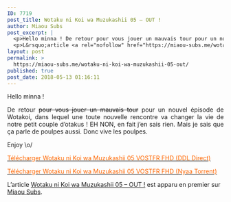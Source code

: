 ```yaml
---
ID: 7719
post_title: Wotaku ni Koi wa Muzukashii 05 – OUT !
author: Miaou Subs
post_excerpt: |
  <p>Hello minna ! De retour pour vous jouer un mauvais tour pour un nouvel &eacute;pisode de Wotakoi, dans lequel une toute nouvelle rencontre va changer la vie de notre petit couple d&rsquo;otakus ! EH NON, en fait j&rsquo;en sais rien. Mais je sais que &ccedil;a parle de poulpes aussi. Donc vive les poulpes. Enjoy \o/</p>
  <p>L&rsquo;article <a rel="nofollow" href="https://miaou-subs.me/wotaku-ni-koi-wa-muzukashii-05-out/">Wotaku ni Koi wa Muzukashii 05 &ndash; OUT !</a> est apparu en premier sur <a rel="nofollow" href="https://miaou-subs.me/">Miaou Subs</a>.</p>
layout: post
permalink: >
  https://miaou-subs.me/wotaku-ni-koi-wa-muzukashii-05-out/
published: true
post_date: 2018-05-13 01:16:11
---
```

<p style="text-align: justify;">Hello minna !</p>
<p style="text-align: justify;">De retour <del>pour vous jouer un mauvais tour</del> pour un nouvel épisode de Wotakoi, dans lequel une toute nouvelle rencontre va changer la vie de notre petit couple d&#8217;otakus ! EH NON, en fait j&#8217;en sais rien. Mais je sais que ça parle de poulpes aussi. Donc vive les poulpes.</p>
<p>Enjoy \o/</p>
<p><a href="http://ddl.natsumi-no-sekai.com/Wotakoi/%5BNatsumi%20no%20Sekai%20%26%20MiaouSubs%5D%20Wotaku%20ni%20Koi%20wa%20Muzukashii%20-%2005%20VOSTFR%20%281920x1080%208bit%20AAC%29%20%5B10F76142%5D.mp4"  rel="noopener"><span style="color: #ff6600;">Télécharger Wotaku ni Koi wa Muzukashii 05 VOSTFR FHD (DDL Direct)</span></a></p>
<p><a href="https://nyaa.si/view/1036470"  rel="noopener"><span style="color: #ff6600;">Télécharger Wotaku ni Koi wa Muzukashii 05 VOSTFR FHD (Nyaa Torrent)</span></a></p>
<p>L’article <a rel="nofollow" href="https://miaou-subs.me/wotaku-ni-koi-wa-muzukashii-05-out/">Wotaku ni Koi wa Muzukashii 05 &#8211; OUT !</a> est apparu en premier sur <a rel="nofollow" href="https://miaou-subs.me/">Miaou Subs</a>.</p>